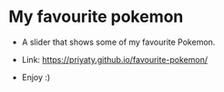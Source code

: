 # My favourite pokemon
- A slider that shows some of my favourite Pokemon.
- Link: https://priyaty.github.io/favourite-pokemon/

- Enjoy :)
